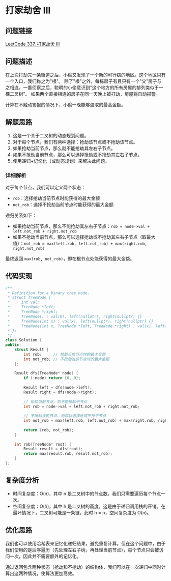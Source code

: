 # 打家劫舍 III

## 问题链接
[LeetCode 337. 打家劫舍 III](https://leetcode.com/problems/house-robber-iii/)

## 问题描述
在上次打劫完一条街道之后，小偷又发现了一个新的可行窃的地区。这个地区只有一个入口，我们称之为"根"。 除了"根"之外，每栋房子有且只有一个"父"房子与之相连。一番侦察之后，聪明的小偷意识到"这个地方的所有房屋的排列类似于一棵二叉树"。 如果两个直接相连的房子在同一天晚上被打劫，房屋将自动报警。

计算在不触动警报的情况下，小偷一晚能够盗取的最高金额。

## 解题思路
1. 这是一个关于二叉树的动态规划问题。
2. 对于每个节点，我们有两种选择：抢劫该节点或不抢劫该节点。
3. 如果抢劫当前节点，那么就不能抢劫其左右子节点。
4. 如果不抢劫当前节点，那么可以选择抢劫或不抢劫其左右子节点。
5. 使用递归+记忆化（或动态规划）来解决此问题。

### 详细解析
对于每个节点，我们可以定义两个状态：
- `rob`：选择抢劫当前节点时能获得的最大金额
- `not_rob`：选择不抢劫当前节点时能获得的最大金额

递归关系如下：
- 如果抢劫当前节点，那么不能抢劫其左右子节点：`rob = node->val + left.not_rob + right.not_rob`
- 如果不抢劫当前节点，那么可以选择抢劫或不抢劫其左右子节点（取最大值）：`not_rob = max(left.rob, left.not_rob) + max(right.rob, right.not_rob)`

最终返回 `max(rob, not_rob)`，即在根节点处能获得的最大金额。

## 代码实现
```cpp
/**
 * Definition for a binary tree node.
 * struct TreeNode {
 *     int val;
 *     TreeNode *left;
 *     TreeNode *right;
 *     TreeNode() : val(0), left(nullptr), right(nullptr) {}
 *     TreeNode(int x) : val(x), left(nullptr), right(nullptr) {}
 *     TreeNode(int x, TreeNode *left, TreeNode *right) : val(x), left(left), right(right) {}
 * };
 */
class Solution {
public:
    struct Result {
        int rob;     // 抢劫当前节点时的最大金额
        int not_rob; // 不抢劫当前节点时的最大金额
    };
    
    Result dfs(TreeNode* node) {
        if (!node) return {0, 0};
        
        Result left = dfs(node->left);
        Result right = dfs(node->right);
        
        // 抢劫当前节点，则不能抢劫子节点
        int rob = node->val + left.not_rob + right.not_rob;
        
        // 不抢劫当前节点，则可以选择抢或不抢子节点
        int not_rob = max(left.rob, left.not_rob) + max(right.rob, right.not_rob);
        
        return {rob, not_rob};
    }
    
    int rob(TreeNode* root) {
        Result result = dfs(root);
        return max(result.rob, result.not_rob);
    }
};
```

## 复杂度分析
- 时间复杂度：O(n)，其中 n 是二叉树中的节点数。我们只需要遍历每个节点一次。
- 空间复杂度：O(h)，其中 h 是二叉树的高度。这是由于递归调用栈的开销。在最坏情况下，二叉树可能是一条链，此时 h = n，空间复杂度为 O(n)。

## 优化思路
我们也可以使用哈希表来记忆化递归结果，避免重复计算。但在这个问题中，由于我们使用的是后序遍历（先处理左右子树，再处理当前节点），每个节点只会被访问一次，因此并不需要额外的记忆化。

通过返回包含两种状态（抢劫和不抢劫）的结构体，我们可以在一次递归中同时计算出这两种情况，使算法更加高效。